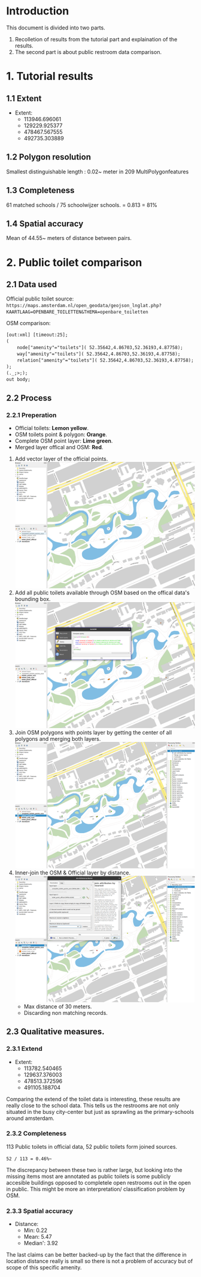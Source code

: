 # Introduction
This document is divided into two parts.

1. Recolletion of results from the tutorial part and explaination of the results.
2. The second part is about public restroom data comparison.

# 1. Tutorial results
## 1.1 Extent
- Extent:
    - 113946.696061
    - 129229.925377
    - 478467.567555
    - 492735.303889

## 1.2 Polygon resolution
Smallest distinguishable length : 0.02~ meter in 209 MultiPolygonfeatures

## 1.3 Completeness
61 matched schools / 75 schoolwijzer schools. = 0.813 = 81%

## 1.4 Spatial accuracy
Mean of 44.55~ meters of distance between pairs. 

# 2. Public toilet comparison

## 2.1 Data used
Official public toilet source: `https://maps.amsterdam.nl/open_geodata/geojson_lnglat.php?KAARTLAAG=OPENBARE_TOILETTEN&THEMA=openbare_toiletten`

OSM comparison: 
```xml
[out:xml] [timeout:25];
(
    node["amenity"="toilets"]( 52.35642,4.86703,52.36193,4.87758);
    way["amenity"="toilets"]( 52.35642,4.86703,52.36193,4.87758);
    relation["amenity"="toilets"]( 52.35642,4.86703,52.36193,4.87758);
);
(._;>;);
out body;
```

## 2.2 Process

### 2.2.1 Preperation
- Official toilets: **Lemon yellow**.
- OSM toilets point & polygon: **Orange**.
- Complete OSM point layer: **Lime green**.
- Merged layer offical and OSM: **Red**.

1. Add vector layer of the official points. ![sc_01.png](sc_01.png)
2. Add all public toilets available through OSM based on the offical data's bounding box. ![sc_02.png](sc_02.png)
3. Join OSM polygons with points layer by getting the center of all polygons and merging both layers. ![sc_03.png](sc_03.png)
4. Inner-join the OSM & Official layer by distance. ![sc_04.png](sc_04.png)
    - Max distance of 30 meters.
    - Discarding non matching records.

## 2.3 Qualitative measures.
### 2.3.1 Extend
- Extent:
    - 113782.540465
    - 129637.376003
    - 478513.372596
    - 491105.188704

Comparing the extend of the toilet data is interesting, these results are really close to the school data. This tells us the restrooms are not only  situated in the busy city-center but just as sprawling as the primary-schools around amsterdam.

### 2.3.2 Completeness
113 Public toilets in official data, 52 public toilets form joined sources.

`52 / 113 = 0.46%~`

The discrepancy between these two is rather large, but looking into the missing items most are annotated as public toilets is some publicly accesible buildings opposed to completele open restrooms out in the open in public. This might be more an interpretation/ classification problem by OSM.

### 2.3.3 Spatial accuracy
- Distance:
    - Min: 0.22
    - Mean: 5.47
    - Median': 3.92

The last claims can be better backed-up by the fact that the difference in location distance really is small so there is not a problem of accuracy but of scope of this specific amenity.